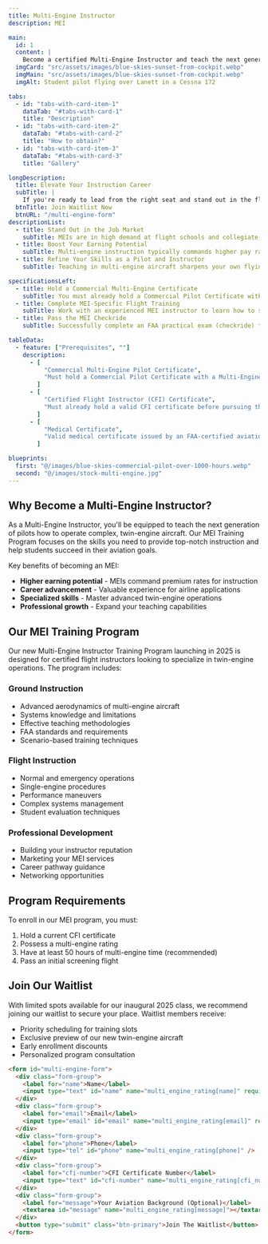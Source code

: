 ```yaml
---
title: Multi-Engine Instructor
description: MEI

main:
  id: 1
  content: |
    Become a certified Multi-Engine Instructor and teach the next generation of twin-engine pilots with our new MEI program launching in 2025.
  imgCard: "src/assets/images/blue-skies-sunset-from-cockpit.webp"
  imgMain: "src/assets/images/blue-skies-sunset-from-cockpit.webp"
  imgAlt: Student pilot flying over Lanett in a Cessna 172

tabs:
  - id: "tabs-with-card-item-1"
    dataTab: "#tabs-with-card-1"
    title: "Description"
  - id: "tabs-with-card-item-2"
    dataTab: "#tabs-with-card-2"
    title: "How to obtain?"
  - id: "tabs-with-card-item-3"
    dataTab: "#tabs-with-card-3"
    title: "Gallery"

longDescription:
  title: Elevate Your Instruction Career
  subTitle: |
    If you're ready to lead from the right seat and stand out in the flight training world, becoming a Multi-Engine Instructor (MEI) is your next big move. This advanced certification allows you to teach complex twin-engine operations, opening new doors for both professional growth and earning potential. At Blue Skies Above, our MEI Training Program—launching in 2025—is built to help you master the intricacies of multi-engine instruction with confidence and precision. Spaces will be limited, so join the waitlist today and take the next step toward becoming a high-demand aviation educator.
  btnTitle: Join Waitlist Now
  btnURL: "/multi-engine-form"
descriptionList:
  - title: Stand Out in the Job Market
    subTitle: MEIs are in high demand at flight schools and collegiate programs. Adding this certification gives you a competitive edge and unlocks more advanced teaching opportunities.
  - title: Boost Your Earning Potential
    subTitle: Multi-engine instruction typically commands higher pay rates than single-engine training, allowing you to build hours while earning more.
  - title: Refine Your Skills as a Pilot and Instructor
    subTitle: Teaching in multi-engine aircraft sharpens your own flying skills, from emergency procedures to energy management and advanced systems knowledge.

specificationsLeft:
  - title: Hold a Commercial Multi-Engine Certificate
    subTitle: You must already hold a Commercial Pilot Certificate with a Multi-Engine Rating. Many candidates pursue this after becoming a Certified Flight Instructor (CFI).
  - title: Complete MEI-Specific Flight Training
    subTitle: Work with an experienced MEI instructor to learn how to safely and effectively teach multi-engine flight, including VMC demos, engine-out procedures, and instructional techniques.
  - title: Pass the MEI Checkride
    subTitle: Successfully complete an FAA practical exam (checkride) that includes both an oral test and a flight test, where you’ll demonstrate your ability to instruct in a twin-engine aircraft.

tableData:
  - feature: ["Prerequisites", ""]
    description:
      - [
          "Commercial Multi-Engine Pilot Certificate",
          "Must hold a Commercial Pilot Certificate with a Multi-Engine Rating.",
        ]
      - [
          "Certified Flight Instructor (CFI) Certificate",
          "Must already hold a valid CFI certificate before pursuing the MEI rating.",
        ]
      - [
          "Medical Certificate",
          "Valid medical certificate issued by an FAA-certified aviation medical examiner.",
        ]

blueprints:
  first: "@/images/blue-skies-commercial-pilot-over-1000-hours.webp"
  second: "@/images/stock-multi-engine.jpg"
---
```


## Why Become a Multi-Engine Instructor?

As a Multi-Engine Instructor, you'll be equipped to teach the next generation of pilots how to operate complex, twin-engine aircraft. Our MEI Training Program focuses on the skills you need to provide top-notch instruction and help students succeed in their aviation goals.

Key benefits of becoming an MEI:

- **Higher earning potential** - MEIs command premium rates for instruction
- **Career advancement** - Valuable experience for airline applications
- **Specialized skills** - Master advanced twin-engine operations
- **Professional growth** - Expand your teaching capabilities

## Our MEI Training Program

Our new Multi-Engine Instructor Training Program launching in 2025 is designed for certified flight instructors looking to specialize in twin-engine operations. The program includes:

### Ground Instruction

- Advanced aerodynamics of multi-engine aircraft
- Systems knowledge and limitations
- Effective teaching methodologies
- FAA standards and requirements
- Scenario-based training techniques

### Flight Instruction

- Normal and emergency operations
- Single-engine procedures
- Performance maneuvers
- Complex systems management
- Student evaluation techniques

### Professional Development

- Building your instructor reputation
- Marketing your MEI services
- Career pathway guidance
- Networking opportunities

## Program Requirements

To enroll in our MEI program, you must:

1. Hold a current CFI certificate
2. Possess a multi-engine rating
3. Have at least 50 hours of multi-engine time (recommended)
4. Pass an initial screening flight

## Join Our Waitlist

With limited spots available for our inaugural 2025 class, we recommend joining our waitlist to secure your place. Waitlist members receive:

- Priority scheduling for training slots
- Exclusive preview of our new twin-engine aircraft
- Early enrollment discounts
- Personalized program consultation

```html
<form id="multi-engine-form">
  <div class="form-group">
    <label for="name">Name</label>
    <input type="text" id="name" name="multi_engine_rating[name]" required />
  </div>
  <div class="form-group">
    <label for="email">Email</label>
    <input type="email" id="email" name="multi_engine_rating[email]" required />
  </div>
  <div class="form-group">
    <label for="phone">Phone</label>
    <input type="tel" id="phone" name="multi_engine_rating[phone]" />
  </div>
  <div class="form-group">
    <label for="cfi-number">CFI Certificate Number</label>
    <input type="text" id="cfi-number" name="multi_engine_rating[cfi_number]" />
  </div>
  <div class="form-group">
    <label for="message">Your Aviation Background (Optional)</label>
    <textarea id="message" name="multi_engine_rating[message]"></textarea>
  </div>
  <button type="submit" class="btn-primary">Join The Waitlist</button>
</form>
```

